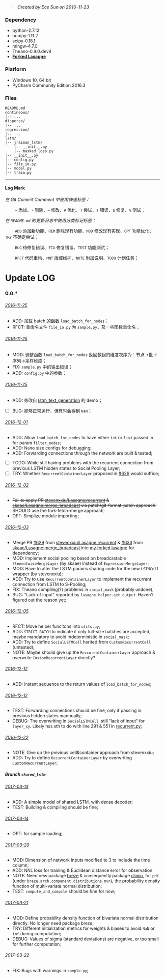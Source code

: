 
>***Created by Eco Sun on 2016-11-23***


### Dependency

- python-2.7.12
- numpy-1.11.2
- scipy-0.18.1
- mingw-4.7.0
- Theano-0.9.0.dev4
- **[Forked Lasagne](https://github.com/sheeco/Lasagne)**

### Platform

- Windows 10, 64 bit
- PyCharm Community Edition 2016.3


### Files

    README.md
    contineous/
    |-- ...
    disperse/
    |-- ...
    regression/
    |-- ...
    lstm/   
    |-- jraiman_lstm/
        |-- __init__.py
        |-- masked_loss.py   
    |-- __init__.py   
    |-- config.py   
    |-- file_io.py 
    |-- model.py    
    |-- train.py
 
 
---


#### Log Mark

*在 Git Commit Comment 中使用快速标签：*

　　 `+` 添加、`-` 删除、`~` 修改、`#` 优化、`?` 尝试、`!` 错误、`$` 修复、`%` 测试；

*在 `README.md` 的更新日志中使用分类标记标签：*

　　 `ADD` 添加新功能、`REM` 删除现有功能、`MOD` 修改现有实现、`OPT` 功能优化、`TRY` 不确定尝试；

　　 `BUG` 待修复错误、`FIX` 修复错误、`TEST` 功能测试；

　　 `RFCT` 代码重构、`MNT` 版控维护、`NOTE` 附加说明、`TODO` 计划任务；


# Update LOG

### 0.0.*


###### [2016-11-25](b35009fb246b93a56376a1122a12e5528d5cac19)

- ADD: 加载 batch 的函数 `load_batch_for_nodes`；
- RFCT: 重命名文件 `file_io.py` 为 `sample.py`，及一些函数重命名；

###### [2016-11-25](b9ab414351b1855919b3672874da2932c096d05c)

- MOD: 调整函数 `load_batch_for_nodes` 返回数组的维度次序为：节点->批->序列->采样维度；
- FIX: `sample.py` 中的输出错误；
- ADD: `config.py` 中的参数；

###### [2016-11-25](e06e548390787b7f073534d2f07affd7fdf18897)

- ADD: 修改自 [lstm_text_generation](https://github.com/Lasagne/Recipes/blob/master/examples/lstm_text_generation.py) 的 demo；
- [ ] BUG: 能够正常运行，但有时会得到 `NaN`；

###### [2016-12-01](e082892fc7e9d6d96adaa5f14cf0e6197d956e04)

- ADD: Allow `load_batch_for_nodes` to have either `int` or `list` passed in for param `filter_nodes`;
- ADD: Nano size configs for debugging; 
- ADD: Forwarding connections through the network are built & tested;
- [ ] TODO: While still having problems with the recurrent connection from previous LSTM hidden states to Social Pooling Layer;
- [ ] TRY: Whether `RecurrentContainerLayer` proposed in [#629](https://github.com/Lasagne/Lasagne/pull/629) would suffice;

###### [2016-12-02](09a53a25e789820e71f19145d92db3e9f15ec37f)

- ~~Fail to apply PR [stevenxxiu/Lasagne:recurrent](1d23b4022455ef8449b98c3805f2f0c919836f61) & 
  [skaae/Lasagne:merge_broadcast](8588929fba32b03e3df324b87fc451cc4b2ab225) via patch/git-format-patch approach.~~
  SHOULD use the fork-fetch-merge approach;
- OPT: Simplize module importing;

###### [2016-12-03](a3edd597c5fc475906d2f93a45f835e93c5bd23f)

- Merge PR [#629](https://github.com/Lasagne/Lasagne/issues/629) from [stevenxxiu/Lasagne:recurrent](1d23b4022455ef8449b98c3805f2f0c919836f61) & 
  [#633](https://github.com/Lasagne/Lasagne/issues/633) from [skaae/Lasagne:merge_broadcast](8588929fba32b03e3df324b87fc451cc4b2ab225) 
  into [my forked lasagne](https://github.com/sheeco/Lasagne) for dependency;
- MOD: Implement social pooling based on broadcastable `ElementwiseMergeLayer` (by skaae) instead of `ExpressionMergeLayer`;
- MOD: Have to alter the LSTM params sharing code for the new `LSTMCell` wrapper (by stevenxxiu);
- ADD: Try to use `RecurrentContainerLayer` to implement the recurrent connection from LSTM to S-Pooling;
- FIX: Theano compiling(?) problems in `social_mask` (probably undone);
- BUG: "Lack of input" reported by `lasagne.helper.get_output`. Haven't figured out the reason yet;

###### [2016-12-05](68aae71b8b1d7aacefee9bd6ec79882d960f5459)

- RFCT: Move helper funcitons into `utils.py`;
- ADD: `STRICT_BATCH` to indicate if only full-size batches are accepted, maybe mandatory to avoid indeterministic in `social_mask`;
- ADD: Try to define `SocialLSTMCell` herited from `CustomRecurrentCell` (untested);
- NOTE: Maybe should give up the `ReccurentContainerLayer` approach & overwrite `CustomRecurrentLayer` directly?

###### [2016-12-12](a7ac820e2778d45190204cdfd9349843859e5a1f)

- ADD: Instant sequence to the return values of `load_batch_for_nodes`;

###### [2016-12-12](2aa7ec08e92780cd1c7cb86c2fe549e0f217657b)

- TEST: Forwarding connections should be fine, only if passing in previous hidden states mannually;
- DEBUG: The overwriting in `SocialLSTMCell`, still "lack of input" for `layer_xy`. Likely has sth to do with line 291 & 551 in [recurrent.py](https://github.com/sheeco/Lasagne/blob/add565017d4636676028d16dcba1ec2b2870aa36/lasagne/layers/recurrent.py#L291);

###### [2016-12-22](b96a719c22d8ee8941e9c737b12a4597f031a30d)

- NOTE: Give up the previous cell&container approach from stevenxxiu;
- ADD: Try to define `RecurrentContainerLayer` by overwriting `CustomRecurrentLayer`;

##### Branch `shared_lstm`

###### [2017-03-13](4ff90b74528e4090fe2dd98f6460cbe3b7c24227)

- ADD: A simple model of shared LSTM, with dense decoder;
- TEST: Building & compiling should be fine;

###### [2017-03-14](8591dd9b5dcc7504806f030685bd0ec4b09f210d)

- OPT: for sample loading;

###### [2017-03-20](dd0b55bd7c2884eb8b0226890399ae9c7fe88f77)

- MOD: Dimension of network inputs modified to 3 to include the time column;
- ADD: NNL loss for training & Euclidean distance error for observation. 
- NOTE: Need new package [breze](https://github.com/breze-no-salt/breze) & consequently package [climin](https://github.com/BRML/climin), 
  for `pdf` (under `breze.arch.component.distributions.mvn`), the probability density function of multi-variate normal distribution;
- TEST: `compute_and_compile` should be fine for now;

###### [2017-03-21](8d138fdcc0785c27b2c97f8a91c36ea157ce2da6)

- MOD: Define probability density function of bivariate normal distribution directly. No longer need package breze;
- TRY: Different initialization metrics for weights & biases to avoid `NaN` or `inf` during computation;
- DEBUG: Values of sigma (standard deviations) are negative, or too small for further computation;

###### 2017-03-22

- FIX: Bugs with warnings in `sample.py`;
